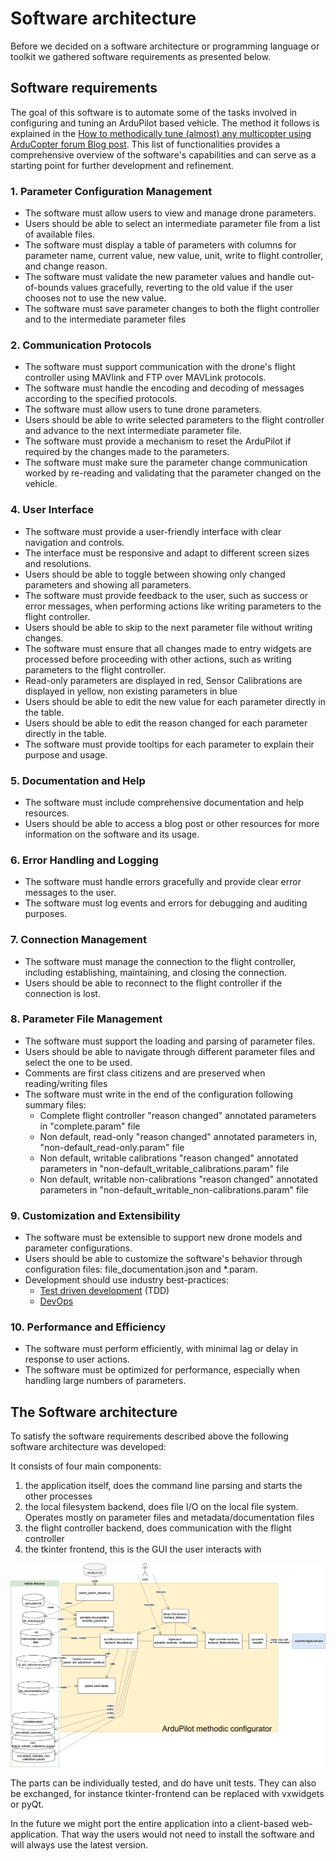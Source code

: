 # Software architecture

Before we decided on a software architecture or programming language or toolkit we gathered software requirements as presented below.

## Software requirements

The goal of this software is to automate some of the tasks involved in configuring and tuning an ArduPilot based vehicle.
The method it follows is explained in the [How to methodically tune (almost) any multicopter using ArduCopter forum Blog post](https://discuss.ardupilot.org/t/how-to-methodically-tune-almost-any-multicopter-using-arducopter-4-4-x/110842/1). 
This list of functionalities provides a comprehensive overview of the software's capabilities and can serve as a starting point for further development and refinement.

### 1. Parameter Configuration Management
- The software must allow users to view and manage drone parameters.
- Users should be able to select an intermediate parameter file from a list of available files.
- The software must display a table of parameters with columns for parameter name, current value, new value, unit, write to flight controller, and change reason.
- The software must validate the new parameter values and handle out-of-bounds values gracefully, reverting to the old value if the user chooses not to use the new value.
- The software must save parameter changes to both the flight controller and to the intermediate parameter files

### 2. Communication Protocols
- The software must support communication with the drone's flight controller using MAVlink and FTP over MAVLink protocols.
- The software must handle the encoding and decoding of messages according to the specified protocols.
- The software must allow users to tune drone parameters.
- Users should be able to write selected parameters to the flight controller and advance to the next intermediate parameter file.
- The software must provide a mechanism to reset the ArduPilot if required by the changes made to the parameters.
- The software must make sure the parameter change communication worked by re-reading and validating that the parameter changed on the vehicle.

### 4. User Interface
- The software must provide a user-friendly interface with clear navigation and controls.
- The interface must be responsive and adapt to different screen sizes and resolutions.
- Users should be able to toggle between showing only changed parameters and showing all parameters.
- The software must provide feedback to the user, such as success or error messages, when performing actions like writing parameters to the flight controller.
- Users should be able to skip to the next parameter file without writing changes.
- The software must ensure that all changes made to entry widgets are processed before proceeding with other actions, such as writing parameters to the flight controller.
- Read-only parameters are displayed in red, Sensor Calibrations are displayed in yellow, non existing parameters in blue
- Users should be able to edit the new value for each parameter directly in the table.
- Users should be able to edit the reason changed for each parameter directly in the table.
- The software must provide tooltips for each parameter to explain their purpose and usage.

### 5. Documentation and Help
- The software must include comprehensive documentation and help resources.
- Users should be able to access a blog post or other resources for more information on the software and its usage.

### 6. Error Handling and Logging
- The software must handle errors gracefully and provide clear error messages to the user.
- The software must log events and errors for debugging and auditing purposes.

### 7. Connection Management
- The software must manage the connection to the flight controller, including establishing, maintaining, and closing the connection.
- Users should be able to reconnect to the flight controller if the connection is lost.

### 8. Parameter File Management
- The software must support the loading and parsing of parameter files.
- Users should be able to navigate through different parameter files and select the one to be used.
- Comments are first class citizens and are preserved when reading/writing files
- The software must write in the end of the configuration following summary files:
  - Complete flight controller "reason changed" annotated parameters in "complete.param" file
  - Non default, read-only "reason changed" annotated parameters in, "non-default_read-only.param" file
  - Non default, writable calibrations "reason changed" annotated parameters in "non-default_writable_calibrations.param" file
  - Non default, writable non-calibrations "reason changed" annotated parameters in "non-default_writable_non-calibrations.param" file


### 9. Customization and Extensibility
- The software must be extensible to support new drone models and parameter configurations.
- Users should be able to customize the software's behavior through configuration files: file_documentation.json and *.param.
- Development should use industry best-practices:
  - [Test driven development](https://en.wikipedia.org/wiki/Test-driven_development) (TDD)
  - [DevOps](https://en.wikipedia.org/wiki/DevOps)

### 10. Performance and Efficiency
- The software must perform efficiently, with minimal lag or delay in response to user actions.
- The software must be optimized for performance, especially when handling large numbers of parameters.


## The Software architecture

To satisfy the software requirements described above the following software architecture was developed:

It consists of four main components:

1. the application itself, does the command line parsing and starts the other processes
2. the local filesystem backend, does file I/O on the local file system. Operates mostly on parameter files and metadata/documentation files
3. the flight controller backend, does communication with the flight controller
4. the tkinter frontend, this is the GUI the user interacts with

![Software Architecture diagram](Architecture.drawio.png)

The parts can be individually tested, and do have unit tests.
They can also be exchanged, for instance tkinter-frontend can be replaced with vxwidgets or pyQt.

In the future we might port the entire application into a client-based web-application.
That way the users would not need to install the software and will always use the latest version.
